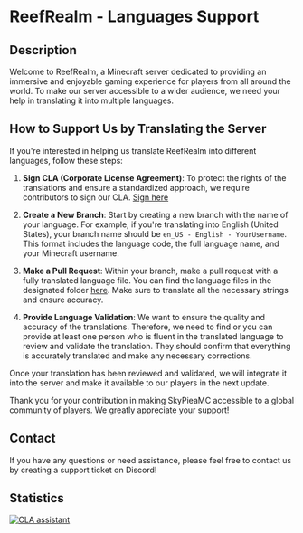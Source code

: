 # ReefRealm - Languages Support

## Description

Welcome to ReefRealm, a Minecraft server dedicated to providing an immersive and enjoyable gaming experience for players from all around the world. To make our server accessible to a wider audience, we need your help in translating it into multiple languages.

## How to Support Us by Translating the Server

If you're interested in helping us translate ReefRealm into different languages, follow these steps:

1. **Sign CLA (Corporate License Agreement)**: To protect the rights of the translations and ensure a standardized approach, we require contributors to sign our CLA.
[Sign here](https://cla-assistant.io/ReefRealm/ServerLanguages)

2. **Create a New Branch**: Start by creating a new branch with the name of your language. For example, if you're translating into English (United States), your branch name should be `en_US - English - YourUsername`. This format includes the language code, the full language name, and your Minecraft username.

3. **Make a Pull Request**: Within your branch, make a pull request with a fully translated language file. You can find the language files in the designated folder [here](/languages). Make sure to translate all the necessary strings and ensure accuracy.

4. **Provide Language Validation**: We want to ensure the quality and accuracy of the translations. Therefore, we need to find or you can provide at least one person who is fluent in the translated language to review and validate the translation. They should confirm that everything is accurately translated and make any necessary corrections.

Once your translation has been reviewed and validated, we will integrate it into the server and make it available to our players in the next update.

Thank you for your contribution in making SkyPieaMC accessible to a global community of players. We greatly appreciate your support!

## Contact

If you have any questions or need assistance, please feel free to contact us by creating a support ticket on Discord!

## Statistics

[![CLA assistant](https://cla-assistant.io/readme/badge/ReefRealm/ServerLanguages)](https://cla-assistant.io/ReefRealm/ServerLanguages)
